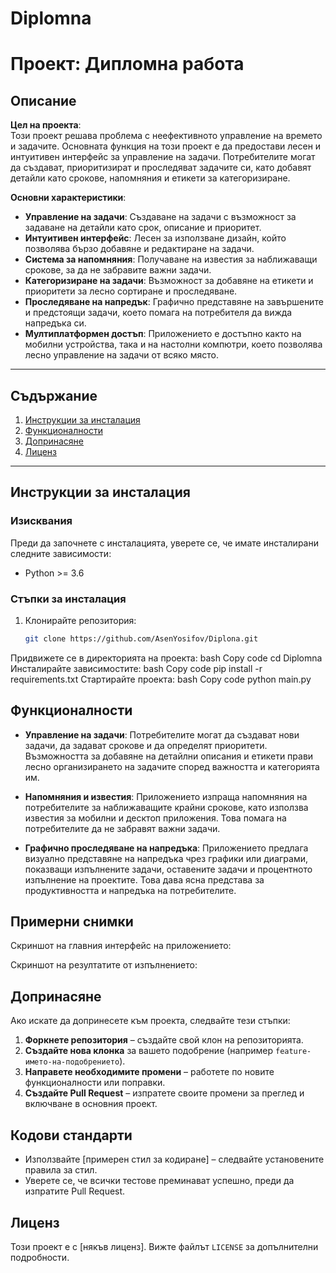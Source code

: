 # Diplomna
# Проект: Дипломна работа

## Описание
**Цел на проекта**:  
Този проект решава проблема с неефективното управление на времето и задачите. Основната функция на този проект е да предостави лесен и интуитивен интерфейс за управление на задачи. Потребителите могат да създават, приоритизират и проследяват задачите си, като добавят детайли като срокове, напомняния и етикети за категоризиране.

**Основни характеристики**:
- **Управление на задачи**: Създаване на задачи с възможност за задаване на детайли като срок, описание и приоритет.
- **Интуитивен интерфейс**: Лесен за използване дизайн, който позволява бързо добавяне и редактиране на задачи.
- **Система за напомняния**: Получаване на известия за наближаващи срокове, за да не забравите важни задачи.
- **Категоризиране на задачи**: Възможност за добавяне на етикети и приоритети за лесно сортиране и проследяване.
- **Проследяване на напредък**: Графично представяне на завършените и предстоящи задачи, което помага на потребителя да вижда напредъка си.
- **Мултиплатформен достъп**: Приложението е достъпно както на мобилни устройства, така и на настолни компютри, което позволява лесно управление на задачи от всяко място.

---

## Съдържание

1. [Инструкции за инсталация](#инструкции-за-инсталация)
2. [Функционалности](#функционалности)
3. [Допринасяне](#допринасяне)
4. [Лиценз](#лиценз)

---

## Инструкции за инсталация

### Изисквания
Преди да започнете с инсталацията, уверете се, че имате инсталирани следните зависимости:

- Python >= 3.6

### Стъпки за инсталация
1. Клонирайте репозитория:
   ```bash
   git clone https://github.com/AsenYosifov/Diplona.git
Придвижете се в директорията на проекта:
bash
Copy code
cd Diplomna
Инсталирайте зависимостите:
bash
Copy code
pip install -r requirements.txt
Стартирайте проекта:
bash
Copy code
python main.py
## Функционалности

- **Управление на задачи**: Потребителите могат да създават нови задачи, да задават срокове и да определят приоритети. Възможността за добавяне на детайлни описания и етикети прави лесно организирането на задачите според важността и категорията им.

- **Напомняния и известия**: Приложението изпраща напомняния на потребителите за наближаващите крайни срокове, като използва известия за мобилни и десктоп приложения. Това помага на потребителите да не забравят важни задачи.

- **Графично проследяване на напредъка**: Приложението предлага визуално представяне на напредъка чрез графики или диаграми, показващи изпълнените задачи, оставените задачи и процентното изпълнение на проектите. Това дава ясна представа за продуктивността и напредъка на потребителите.


## Примерни снимки

Скриншот на главния интерфейс на приложението:

Скриншот на резултатите от изпълнението:

## Допринасяне

Ако искате да допринесете към проекта, следвайте тези стъпки:

1. **Форкнете репозитория** – създайте свой клон на репозиторията.
2. **Създайте нова клонка** за вашето подобрение (например `feature-името-на-подобрението`).
3. **Направете необходимите промени** – работете по новите функционалности или поправки.
4. **Създайте Pull Request** – изпратете своите промени за преглед и включване в основния проект.

## Кодови стандарти

- Използвайте [примерен стил за кодиране] – следвайте установените правила за стил.
- Уверете се, че всички тестове преминават успешно, преди да изпратите Pull Request.


## Лиценз

Този проект е с [някъв лиценз]. Вижте файлът `LICENSE` за допълнителни подробности.
